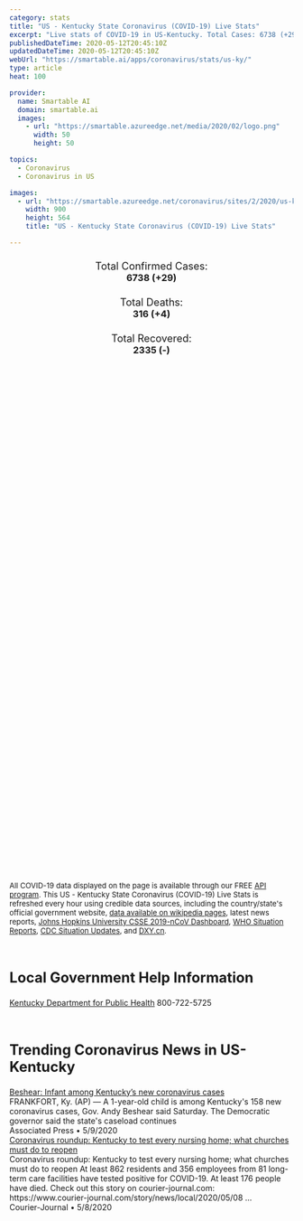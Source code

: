 ```yaml
---
category: stats
title: "US - Kentucky State Coronavirus (COVID-19) Live Stats"
excerpt: "Live stats of COVID-19 in US-Kentucky. Total Cases: 6738 (+29), Deaths: 316 (+4), Recoveries: 2335(-)."
publishedDateTime: 2020-05-12T20:45:10Z
updatedDateTime: 2020-05-12T20:45:10Z
webUrl: "https://smartable.ai/apps/coronavirus/stats/us-ky/"
type: article
heat: 100

provider:
  name: Smartable AI
  domain: smartable.ai
  images:
    - url: "https://smartable.azureedge.net/media/2020/02/logo.png"
      width: 50
      height: 50

topics:
  - Coronavirus
  - Coronavirus in US

images:
  - url: "https://smartable.azureedge.net/coronavirus/sites/2/2020/us-ky.jpg"
    width: 900
    height: 564
    title: "US - Kentucky State Coronavirus (COVID-19) Live Stats"

---
```

<div class="total-stats" style="text-align: center;">
    <h3>
	    <div style="font-size: 18px; font-weight: 400;">Total Confirmed Cases:</div>
	    6738 (<span class='red'>+29</span>)
    </h3>
    <h3>
	    <div style="font-size: 18px; font-weight: 400;">Total Deaths:</div>
	    316 (<span class='red'>+4</span>)
    </h3>
    <h3>
	    <div style="font-size: 18px; font-weight: 400;">Total Recovered:</div>
	    2335 (-)
    </h3>
</div>

<script type="text/javascript" src="https://www.gstatic.com/charts/loader.js"></script>

<div id="time_series_chart" style="width: 100%; height: 400px;"></div>
<script type="text/javascript">
  google.charts.load('current', {'packages':['corechart']});
  google.charts.setOnLoadCallback(drawChart);
  function drawChart() {
    var data = google.visualization.arrayToDataTable([
      ['Date', 'Total Cases', 'Total Deaths', 'Total Recovered'],
      ['1/22/2020', 0, 0, 0],['1/23/2020', 0, 0, 0],['1/24/2020', 0, 0, 0],['1/25/2020', 0, 0, 0],['1/26/2020', 0, 0, 0],['1/27/2020', 0, 0, 0],['1/28/2020', 0, 0, 0],['1/29/2020', 0, 0, 0],['1/30/2020', 0, 0, 0],['1/31/2020', 0, 0, 0],['2/1/2020', 0, 0, 0],['2/2/2020', 0, 0, 0],['2/3/2020', 0, 0, 0],['2/4/2020', 0, 0, 0],['2/5/2020', 0, 0, 0],['2/6/2020', 0, 0, 0],['2/7/2020', 0, 0, 0],['2/8/2020', 0, 0, 0],['2/9/2020', 0, 0, 0],['2/10/2020', 0, 0, 0],['2/11/2020', 0, 0, 0],['2/12/2020', 0, 0, 0],['2/13/2020', 0, 0, 0],['2/14/2020', 0, 0, 0],['2/15/2020', 0, 0, 0],['2/16/2020', 0, 0, 0],['2/17/2020', 0, 0, 0],['2/18/2020', 0, 0, 0],['2/19/2020', 0, 0, 0],['2/20/2020', 0, 0, 0],['2/21/2020', 0, 0, 0],['2/22/2020', 0, 0, 0],['2/23/2020', 0, 0, 0],['2/24/2020', 0, 0, 0],['2/25/2020', 0, 0, 0],['2/26/2020', 0, 0, 0],['2/27/2020', 0, 0, 0],['2/28/2020', 0, 0, 0],['2/29/2020', 0, 0, 0],['3/1/2020', 0, 0, 0],['3/2/2020', 0, 0, 0],['3/3/2020', 0, 0, 0],['3/4/2020', 0, 0, 0],['3/5/2020', 0, 0, 0],['3/6/2020', 1, 0, 0],['3/7/2020', 1, 0, 0],['3/8/2020', 1, 0, 0],['3/9/2020', 4, 0, 0],['3/10/2020', 5, 0, 0],['3/11/2020', 8, 0, 0],['3/12/2020', 11, 0, 0],['3/13/2020', 14, 0, 0],['3/14/2020', 20, 0, 0],['3/15/2020', 21, 0, 1],['3/16/2020', 25, 1, 1],['3/17/2020', 27, 1, 1],['3/18/2020', 35, 1, 1],['3/19/2020', 50, 2, 1],['3/20/2020', 64, 2, 1],['3/21/2020', 87, 3, 1],['3/22/2020', 103, 3, 1],['3/23/2020', 122, 4, 1],['3/24/2020', 161, 4, 1],['3/25/2020', 196, 5, 2],['3/26/2020', 246, 5, 2],['3/27/2020', 300, 7, 2],['3/28/2020', 380, 9, 2],['3/29/2020', 435, 9, 2],['3/30/2020', 474, 11, 2],['3/31/2020', 623, 18, 2],['4/1/2020', 678, 20, 64],['4/2/2020', 761, 31, 64],['4/3/2020', 815, 37, 64],['4/4/2020', 903, 40, 228],['4/5/2020', 939, 45, 306],['4/6/2020', 1009, 60, 306],['4/7/2020', 1150, 65, 306],['4/8/2020', 1342, 73, 306],['4/9/2020', 1453, 73, 306],['4/10/2020', 1694, 90, 306],['4/11/2020', 1841, 94, 306],['4/12/2020', 1993, 113, 306],['4/13/2020', 2048, 106, 306],['4/14/2020', 2210, 115, 653],['4/15/2020', 2210, 115, 800],['4/16/2020', 2435, 129, 956],['4/17/2020', 2522, 137, 956],['4/18/2020', 2699, 144, 979],['4/19/2020', 2960, 148, 1174],['4/20/2020', 3050, 154, 1174],['4/21/2020', 3192, 171, 1174],['4/22/2020', 3373, 185, 1174],['4/23/2020', 3481, 191, 1174],['4/24/2020', 3818, 203, 1174],['4/25/2020', 3905, 205, 1122],['4/26/2020', 4074, 211, 1122],['4/27/2020', 4146, 216, 1122],['4/28/2020', 4375, 227, 1122],['4/29/2020', 4539, 237, 1122],['4/30/2020', 4708, 242, 1122],['5/1/2020', 4785, 243, 1122],['5/2/2020', 4879, 250, 1122],['5/3/2020', 5130, 254, 1122],['5/4/2020', 5402, 263, 1122],['5/5/2020', 5822, 276, 1675],['5/6/2020', 5949, 283, 1675],['5/7/2020', 6130, 296, 2177],['5/8/2020', 6314, 301, 2266],['5/9/2020', 6462, 306, 2308],['5/10/2020', 6502, 307, 2308],['5/11/2020', 6709, 312, 2335],['5/12/2020', 6738, 316, 2335],
    ]);
    var options = {
      curveType: 'none',
      chartArea: {'width': '80%', 'height': '80%'},
      legend: { position: 'top' },
      lineWidth: 5,
      colors: ['#f60109', '#444444', '#81B71F']
    };
    var chart = new google.visualization.LineChart(document.getElementById('time_series_chart'));
    chart.draw(data, options);
  }
</script>

<div id="geo_chart" style="width: 100%; height: 500px;"></div>
<script type="text/javascript">
  google.charts.load('current', {
    'packages':['geochart'],
    'mapsApiKey': 'AIzaSyDk1HhVhLaveyKrUhhHZ5YwzIpEcbdal6U'
  });
  google.charts.setOnLoadCallback(drawRegionsMap);
  function drawRegionsMap() {
    var data = google.visualization.arrayToDataTable([
      ['LATITUDE', 'LONGITUDE', 'DESCRIPTION', 'Total Cases', 'Total Deaths'],
      [36.7493, -86.1966, "Allen", 29, 1],[38.0331, -84.9031, "Anderson", 9, 1],[37.0047, -85.9263, "Barren", 28, 0],[39.1067, -84.7277, "Boone", 232, 4],[38.2016, -84.2719, "Bourbon", 9, 1],[37.642, -84.7769, "Boyle", 19, 0],[38.6818, -84.0666, "Bracken", 10, 0],[37.5589, -83.3782, "Breathitt", 3, 0],[37.8312, -86.6304, "Breckinridge", 13, 0],[38.0562, -85.6847, "Bullitt", 83, 4],[37.2173, -86.7001, "Butler", 201, 6],[36.6145, -88.3206, "Calloway", 40, 1],[38.89, -84.2481, "Campbell", 118, 9],[38.6806, -85.193, "Carroll", 2, 0],[36.8792, -87.6638, "Christian", 95, 3],[38.0017, -84.1908, "Clark", 21, 0],[37.6831, -86.8698, "Daviess", 270, 6],[38.0606, -84.4803, "Fayette", 411, 10],[37.6119, -82.7291, "Floyd", 15, 0],[38.1924, -84.8643, "Franklin", 17, 0],[38.6415, -84.5675, "Grant", 31, 3],[37.4937, -86.2259, "Grayson", 98, 6],[37.8962, -86.7562, "Hancock", 6, 0],[37.813, -85.9827, "Hardin", 61, 2],[38.4333, -84.3542, "Harrison", 19, 0],[37.7553, -87.5327, "Henderson", 82, 3],[37.186, -87.4556, "Hopkins", 215, 27],[38.19264, -85.78323, "Jefferson", 1691, 112],[37.8299, -84.7096, "Jessamine", 47, 0],[38.9949, -84.6017, "Kenton", 401, 26],[37.5668, -85.7353, "Larue", 6, 0],[37.1209, -84.0804, "Laurel", 22, 2],[36.8394, -86.895, "Logan", 63, 2],[37.0759, -88.0769, "Lyon", 14, 3],[37.5904, -84.2898, "Madison", 34, 1],[37.8415, -82.4224, "Martin", 3, 0],[38.7563, -83.8845, "Mason", 7, 0],[37.0405, -88.5734, "McCracken", 72, 2],[36.6648, -84.4395, "McCreary", 13, 0],[37.6183, -87.3921, "McLean", 18, 1],[37.9542, -83.6226, "Menifee", 3, 0],[37.921, -84.8615, "Mercer", 11, 0],[37.997, -83.8926, "Montgomery", 12, 0],[37.0753, -86.9951, "Muhlenberg", 458, 6],[37.7838, -85.6803, "Nelson", 31, 0],[38.3162, -84.0334, "Nicholas", 1, 0],[38.3719, -85.604, "Oldham", 38, 0],[37.011, -84.653, "Pulaski", 44, 2],[38.2697, -84.6831, "Scott", 32, 0],[38.351, -85.1121, "Shelby", 52, 3],[36.7163, -86.5587, "Simpson", 32, 2],[38.117, -85.3722, "Spencer", 17, 0],[37.5466, -87.9878, "Union", 10, 0],[36.8421, -86.53, "Warren", 573, 2],[37.6922, -85.2193, "Washington", 5, 0],[36.8404, -84.8506, "Wayne", 9, 0],[37.5579, -87.4371, "Webster", 31, 0],[38.1543, -84.678, "Woodford", 19, 0],[37.4943, -85.1483, "Marion", 17, 0],[37.8475, -83.8572, "Powell", 1, 0],[36.8513, -88.3593, "Marshall", 34, 1],[38.4189, -82.6024, "Boyd", 33, 3],[37.1952, -86.2691, "Edmonson", 45, 6],[37.3446, -85.351, "Taylor", 9, 0],[38.6876, -83.4915, "Lewis", 6, 0],[38.1079, -82.6132, "Lawrence", 1, 0],[38.6708, -84.331, "Pendleton", 6, 0],[37.4027, -84.4144, "Rockcastle", 13, 0],[37.1037, -85.3073, "Adair", 88, 13],[37.1068, -87.8854, "Caldwell", 13, 0],[36.9211, -88.5226, "Graves", 149, 18],[38.3864, -85.2566, "Henry", 10, 0],[38.3033, -83.1695, "Carter", 6, 0],[37.3321, -88.0795, "Crittenden", 4, 1],[36.7906, -85.3674, "Cumberland", 5, 0],[38.5495, -82.7788, "Greenup", 13, 0],[37.8167, -82.8088, "Johnson", 5, 0],[37.346, -83.4696, "Perry", 16, 0],[37.6178, -82.1706, "Pike", 15, 2],[37.9745, -86.1107, "Meade", 18, 2],[36.6906, -85.1353, "Clinton", 3, 0],[38.1193, -83.6156, "Bath", 6, 1],[37.051, -85.0774, "Russell", 18, 4],[37.3359, -86.9909, "Ohio", 105, 0],[37.162, -83.3779, "Leslie", 5, 0],[36.7225, -87.2628, "Todd", 15, 0],[37.3255, -83.9622, "Jackson", 60, 12],[36.6402, -85.7963, "Monroe", 6, 0],[37.0513, -89.0446, "Ballard", 10, 0],[37.3265, -85.543, "Green", 1, 0],[37.2535, -85.7896, "Hart", 11, 0],[37.1508, -82.667, "Letcher", 3, 0],[36.6781, -84.1284, "Whitley", 12, 0],[38.5953, -85.3175, "Trimble", 3, 0],[38.4278, -83.8618, "Fleming", 2, 0],[38.7252, -84.8238, "Gallatin", 1, 0],[37.335, -82.9819, "Knott", 4, 0],[36.8667, -83.8849, "Knox", 8, 0],[37.4531, -84.7578, "Lincoln", 6, 1],[38.152, -83.5043, "Rowan", 6, 0],[36.8696, -87.8048, "Trigg", 9, 0],[37.4719, -83.6826, "Owsley", 3, 0],[37.892, -83.4445, "Morgan", 1, 0],[37.3206, -84.9285, "Casey", 1, 0],[37.6152, -84.5817, "Garrard", 3, 0],[37.2456, -88.3589, "Livingston", 6, 0],[37.2701, -83.6496, "Clay", 2, 0],[36.5145, -88.8819, "Fulton", 2, 0],[36.7596, -89.102, "Hickman", 5, 0],[36.9081, -88.8867, "Carlisle", 3, 1],[38.4965261, -84.8150781, "Owen", 1, 0],[37.0032438, -85.643487, "Metcalfe", 2, 0],[37.6975384, -83.9744262, "Estill", 1, 0],[36.8890304, -83.2077645, "Harlan", 1, 0],
    ]);
    var options = {
      backgroundColor: {fill:'transparent',stroke:'#FFF' ,strokeWidth:0 }, 
      displayMode: 'markers',
      region: 'US-KY', 
      resolution: 'metros',
      colorAxis: {colors: ['#F27D81', '#f60109']},
      sizeAxis: {minSize:3,  maxSize:12},
    };
    var chart = new google.visualization.GeoChart(document.getElementById('geo_chart'));
    chart.draw(data, options);
  };
</script>

<div id="geo_table"></div>
<script type="text/javascript">
  google.charts.load('current', {'packages':['table']});
  google.charts.setOnLoadCallback(drawTable);
  function drawTable() {
    var data = new google.visualization.DataTable();
    data.addColumn('string', 'Location');
    data.addColumn('number', 'Total Cases');
    data.addColumn('number', 'New Cases');
    data.addColumn('number', 'Active Cases');
    data.addColumn('number', 'Total Deaths');
    data.addColumn('number', 'New Deaths');
    data.addColumn('number', 'Total Recovered');
    data.addRows([
      [{v:"Allen", f:"Allen"}, 29, 0, 28, 1, 0, 0],[{v:"Anderson", f:"Anderson"}, 9, 0, 8, 1, 0, 0],[{v:"Barren", f:"Barren"}, 28, 0, 28, 0, 0, 0],[{v:"Boone", f:"Boone"}, 232, 0, 228, 4, 0, 0],[{v:"Bourbon", f:"Bourbon"}, 9, 0, 8, 1, 0, 0],[{v:"Boyle", f:"Boyle"}, 19, 0, 19, 0, 0, 0],[{v:"Bracken", f:"Bracken"}, 10, 0, 10, 0, 0, 0],[{v:"Breathitt", f:"Breathitt"}, 3, 0, 3, 0, 0, 0],[{v:"Breckinridge", f:"Breckinridge"}, 13, 0, 13, 0, 0, 0],[{v:"Bullitt", f:"Bullitt"}, 83, 0, 79, 4, 0, 0],[{v:"Butler", f:"Butler"}, 201, 0, 195, 6, 0, 0],[{v:"Calloway", f:"Calloway"}, 40, 0, 39, 1, 0, 0],[{v:"Campbell", f:"Campbell"}, 118, 0, 109, 9, 0, 0],[{v:"Carroll", f:"Carroll"}, 2, 0, 2, 0, 0, 0],[{v:"Christian", f:"Christian"}, 95, 0, 92, 3, 0, 0],[{v:"Clark", f:"Clark"}, 21, 0, 21, 0, 0, 0],[{v:"Daviess", f:"Daviess"}, 270, 0, 225, 6, 0, 39],[{v:"Fayette", f:"Fayette"}, 411, 19, 269, 10, 1, 132],[{v:"Floyd", f:"Floyd"}, 15, 0, 15, 0, 0, 0],[{v:"Franklin", f:"Franklin"}, 17, 0, 17, 0, 0, 0],[{v:"Grant", f:"Grant"}, 31, 0, 28, 3, 0, 0],[{v:"Grayson", f:"Grayson"}, 98, 0, 92, 6, 0, 0],[{v:"Hancock", f:"Hancock"}, 6, 0, 5, 0, 0, 1],[{v:"Hardin", f:"Hardin"}, 61, 0, 59, 2, 0, 0],[{v:"Harrison", f:"Harrison"}, 19, 0, 19, 0, 0, 0],[{v:"Henderson", f:"Henderson"}, 82, 0, 69, 3, 1, 10],[{v:"Hopkins", f:"Hopkins"}, 215, 1, 188, 27, 2, 0],[{v:"Jefferson", f:"Jefferson"}, 1691, 0, 1579, 112, 0, 0],[{v:"Jessamine", f:"Jessamine"}, 47, 0, 47, 0, 0, 0],[{v:"Kenton", f:"Kenton"}, 401, 0, 375, 26, 0, 0],[{v:"Larue", f:"Larue"}, 6, 0, 6, 0, 0, 0],[{v:"Laurel", f:"Laurel"}, 22, 0, 20, 2, 0, 0],[{v:"Logan", f:"Logan"}, 63, 6, 61, 2, 0, 0],[{v:"Lyon", f:"Lyon"}, 14, 0, 11, 3, 0, 0],[{v:"Madison", f:"Madison"}, 34, 0, 33, 1, 0, 0],[{v:"Martin", f:"Martin"}, 3, 0, 3, 0, 0, 0],[{v:"Mason", f:"Mason"}, 7, 0, 7, 0, 0, 0],[{v:"McCracken", f:"McCracken"}, 72, 0, 70, 2, 0, 0],[{v:"McCreary", f:"McCreary"}, 13, 0, 13, 0, 0, 0],[{v:"McLean", f:"McLean"}, 18, 0, 15, 1, 0, 2],[{v:"Menifee", f:"Menifee"}, 3, 0, 3, 0, 0, 0],[{v:"Mercer", f:"Mercer"}, 11, 0, 11, 0, 0, 0],[{v:"Montgomery", f:"Montgomery"}, 12, 0, 11, 0, 0, 1],[{v:"Muhlenberg", f:"Muhlenberg"}, 458, 0, 452, 6, 0, 0],[{v:"Nelson", f:"Nelson"}, 31, 0, 31, 0, 0, 0],[{v:"Nicholas", f:"Nicholas"}, 1, 0, 1, 0, 0, 0],[{v:"Oldham", f:"Oldham"}, 38, 0, 38, 0, 0, 0],[{v:"Pulaski", f:"Pulaski"}, 44, 0, 42, 2, 0, 0],[{v:"Scott", f:"Scott"}, 32, 0, 32, 0, 0, 0],[{v:"Shelby", f:"Shelby"}, 52, 0, 49, 3, 0, 0],[{v:"Simpson", f:"Simpson"}, 32, 0, 30, 2, 0, 0],[{v:"Spencer", f:"Spencer"}, 17, 0, 17, 0, 0, 0],[{v:"Union", f:"Union"}, 10, 0, 8, 0, 0, 2],[{v:"Warren", f:"Warren"}, 573, 0, 571, 2, 0, 0],[{v:"Washington", f:"Washington"}, 5, 0, 5, 0, 0, 0],[{v:"Wayne", f:"Wayne"}, 9, 0, 9, 0, 0, 0],[{v:"Webster", f:"Webster"}, 31, 0, 31, 0, 0, 0],[{v:"Woodford", f:"Woodford"}, 19, 0, 19, 0, 0, 0],[{v:"Marion", f:"Marion"}, 17, 0, 17, 0, 0, 0],[{v:"Powell", f:"Powell"}, 1, 0, 1, 0, 0, 0],[{v:"Marshall", f:"Marshall"}, 34, 0, 33, 1, 0, 0],[{v:"Boyd", f:"Boyd"}, 33, 0, 30, 3, 0, 0],[{v:"Edmonson", f:"Edmonson"}, 45, 0, 39, 6, 0, 0],[{v:"Taylor", f:"Taylor"}, 9, 0, 9, 0, 0, 0],[{v:"Lewis", f:"Lewis"}, 6, 0, 6, 0, 0, 0],[{v:"Lawrence", f:"Lawrence"}, 1, 0, 1, 0, 0, 0],[{v:"Pendleton", f:"Pendleton"}, 6, 0, 6, 0, 0, 0],[{v:"Rockcastle", f:"Rockcastle"}, 13, 0, 13, 0, 0, 0],[{v:"Adair", f:"Adair"}, 88, 0, 75, 13, 0, 0],[{v:"Caldwell", f:"Caldwell"}, 13, 0, 13, 0, 0, 0],[{v:"Graves", f:"Graves"}, 149, 0, 131, 18, 0, 0],[{v:"Henry", f:"Henry"}, 10, 0, 10, 0, 0, 0],[{v:"Carter", f:"Carter"}, 6, 0, 6, 0, 0, 0],[{v:"Crittenden", f:"Crittenden"}, 4, 0, 3, 1, 0, 0],[{v:"Cumberland", f:"Cumberland"}, 5, 0, 5, 0, 0, 0],[{v:"Greenup", f:"Greenup"}, 13, 0, 13, 0, 0, 0],[{v:"Johnson", f:"Johnson"}, 5, 0, 5, 0, 0, 0],[{v:"Perry", f:"Perry"}, 16, 0, 16, 0, 0, 0],[{v:"Pike", f:"Pike"}, 15, 0, 13, 2, 0, 0],[{v:"Meade", f:"Meade"}, 18, 0, 16, 2, 0, 0],[{v:"Clinton", f:"Clinton"}, 3, 0, 3, 0, 0, 0],[{v:"Bath", f:"Bath"}, 6, 0, 5, 1, 0, 0],[{v:"Russell", f:"Russell"}, 18, 0, 14, 4, 0, 0],[{v:"Ohio", f:"Ohio"}, 105, 3, 103, 0, 0, 2],[{v:"Leslie", f:"Leslie"}, 5, 0, 5, 0, 0, 0],[{v:"Todd", f:"Todd"}, 15, 0, 15, 0, 0, 0],[{v:"Jackson", f:"Jackson"}, 60, 0, 48, 12, 0, 0],[{v:"Monroe", f:"Monroe"}, 6, 0, 6, 0, 0, 0],[{v:"Ballard", f:"Ballard"}, 10, 0, 10, 0, 0, 0],[{v:"Green", f:"Green"}, 1, 0, 1, 0, 0, 0],[{v:"Hart", f:"Hart"}, 11, 0, 11, 0, 0, 0],[{v:"Letcher", f:"Letcher"}, 3, 0, 3, 0, 0, 0],[{v:"Whitley", f:"Whitley"}, 12, 0, 12, 0, 0, 0],[{v:"Trimble", f:"Trimble"}, 3, 0, 3, 0, 0, 0],[{v:"Fleming", f:"Fleming"}, 2, 0, 2, 0, 0, 0],[{v:"Gallatin", f:"Gallatin"}, 1, 0, 1, 0, 0, 0],[{v:"Knott", f:"Knott"}, 4, 0, 4, 0, 0, 0],[{v:"Knox", f:"Knox"}, 8, 0, 8, 0, 0, 0],[{v:"Lincoln", f:"Lincoln"}, 6, 0, 5, 1, 0, 0],[{v:"Rowan", f:"Rowan"}, 6, 0, 6, 0, 0, 0],[{v:"Trigg", f:"Trigg"}, 9, 0, 9, 0, 0, 0],[{v:"Owsley", f:"Owsley"}, 3, 0, 3, 0, 0, 0],[{v:"Morgan", f:"Morgan"}, 1, 0, 1, 0, 0, 0],[{v:"Casey", f:"Casey"}, 1, 0, 1, 0, 0, 0],[{v:"Garrard", f:"Garrard"}, 3, 0, 3, 0, 0, 0],[{v:"Livingston", f:"Livingston"}, 6, 0, 6, 0, 0, 0],[{v:"Clay", f:"Clay"}, 2, 0, 2, 0, 0, 0],[{v:"Fulton", f:"Fulton"}, 2, 0, 2, 0, 0, 0],[{v:"Hickman", f:"Hickman"}, 5, 0, 5, 0, 0, 0],[{v:"Carlisle", f:"Carlisle"}, 3, 0, 2, 1, 0, 0],[{v:"Owen", f:"Owen"}, 1, 0, 1, 0, 0, 0],[{v:"Metcalfe", f:"Metcalfe"}, 2, 0, 2, 0, 0, 0],[{v:"Estill", f:"Estill"}, 1, 0, 1, 0, 0, 0],[{v:"Harlan", f:"Harlan"}, 1, 0, 1, 0, 0, 0],
    ]);
    data.setProperty(0, 0, 'style', 'min-width:100px');
    var table = new google.visualization.Table(document.getElementById('geo_table'));
    table.draw(data, {allowHtml: true, sortColumn: 2, sortAscending: false, width: '660px', height: '100%'});
  }
</script>

<span style="font-size: 13px">All COVID-19 data displayed on the page is available through our FREE <a href="https://developer.smartable.ai">API program</a>. This US - Kentucky State Coronavirus (COVID-19) Live Stats is refreshed every hour using credible data sources, including the country/state's official government website, <a href="https://en.wikipedia.org/wiki/2019%E2%80%9320_coronavirus_pandemic" target="_blank">data available on wikipedia pages</a>, latest news reports, <a href="https://systems.jhu.edu/research/public-health/ncov/" target="_blank">Johns Hopkins University CSSE 2019-nCoV Dashboard</a>, <a href="https://www.who.int/emergencies/diseases/novel-coronavirus-2019/situation-reports" target="_blank">WHO Situation Reports</a>, <a href="https://www.cdc.gov/coronavirus/2019-ncov/index.html" target="_blank">CDC Situation Updates</a>, and <a href="https://ncov.dxy.cn/ncovh5/view/pneumonia" target="_blank">DXY.cn</a>.</span>

<h2 id="news" class="center" style="margin-top: 60px; font-size: 25px;">Local Government Help Information</h2>
<div class="info center">
<a href="https://chfs.ky.gov/agencies/dph/Pages/covid19.aspx" target="_blank">Kentucky Department for Public Health</a> 800-722-5725
</div>
<h2 id="news" class="center" style="margin-top: 60px; font-size: 25px;">Trending Coronavirus News in US-Kentucky</h2>
<div class="row">
<div class="col-md-6 col-sm-12">
  <div class="content-card">
	<a href="https://apnews.com/065083df159ef7f85df41a0b6f3a4fea"><div class="card-image" style="background-image: url(https://storage.googleapis.com/afs-prod/media/6f4820446786468f83ebd4fb8715e2a0/3000.jpeg)"></div></a>
	<div class="content">
		<div class="card-title"><a href="https://apnews.com/065083df159ef7f85df41a0b6f3a4fea">Beshear: Infant among Kentucky’s new coronavirus cases</a></div>
		<div class="card-excerpt">FRANKFORT, Ky. (AP) — A 1-year-old child is among Kentucky's 158 new coronavirus cases, Gov. Andy Beshear said Saturday. The Democratic governor said the state's caseload continues</div>
		<div class="card-meta">
			<span class="card-provider">Associated Press</span> • <span class="card-date">5/9/2020</span>
		</div>
	</div>
  </div>
</div>
<div class="col-md-6 col-sm-12">
  <div class="content-card">
	<a href="https://www.courier-journal.com/story/news/local/2020/05/08/coronavirus-kentucky-state-test-every-nursing-home/3097622001/"><div class="card-image" style="background-image: url(https://www.gannett-cdn.com/presto/2020/03/30/PLOU/deb2a1c1-383b-47aa-b025-e6d51e7addff-CovidScenesMonday_11.JPG?auto=webp&crop=3491,1964,x0,y417&format=pjpg&width=1200)"></div></a>
	<div class="content">
		<div class="card-title"><a href="https://www.courier-journal.com/story/news/local/2020/05/08/coronavirus-kentucky-state-test-every-nursing-home/3097622001/">Coronavirus roundup: Kentucky to test every nursing home; what churches must do to reopen</a></div>
		<div class="card-excerpt">Coronavirus roundup: Kentucky to test every nursing home; what churches must do to reopen At least 862 residents and 356 employees from 81 long-term care facilities have tested positive for COVID-19. At least 176 people have died. Check out this story on courier-journal.com: https://www.courier-journal.com/story/news/local/2020/05/08 ...</div>
		<div class="card-meta">
			<span class="card-provider">Courier-Journal</span> • <span class="card-date">5/8/2020</span>
		</div>
	</div>
  </div>
</div>

</div>

